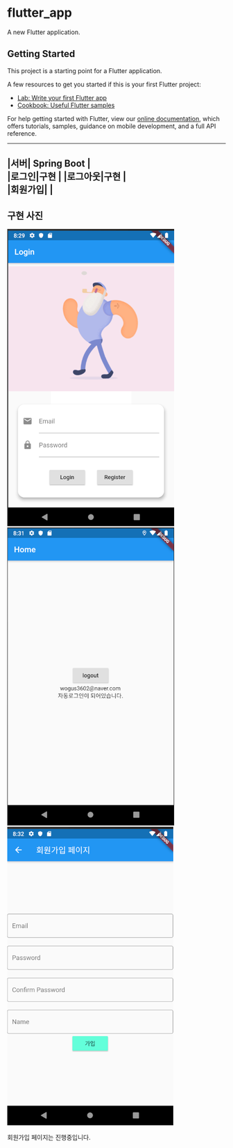 # flutter_app

A new Flutter application.

## Getting Started

This project is a starting point for a Flutter application.

A few resources to get you started if this is your first Flutter project:

- [Lab: Write your first Flutter app](https://flutter.dev/docs/get-started/codelab)
- [Cookbook: Useful Flutter samples](https://flutter.dev/docs/cookbook)

For help getting started with Flutter, view our
[online documentation](https://flutter.dev/docs), which offers tutorials,
samples, guidance on mobile development, and a full API reference.

------------------------------------------------------------------------------------------------------------------------------------------
|서버|  Spring Boot           |         
|로그인|구현 | 
|로그아웃|구현         |  
|회원가입|         | 
------------------------------------------------------------------------------------------------------------------------------------------
 

## 구현 사진

![Swagger](./picture/p1.png)
![Swagger](./picture/p2.png)
![Swagger](./picture/p3.png)


회원가입 페이지는 진행중입니다.
